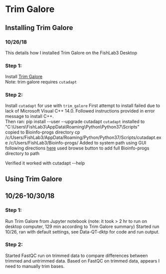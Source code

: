 # Trim Galore

## Installing Trim Galore
### 10/26/18
This details how I installed Trim Galore on the FishLab3 Desktop

### Step 1:
Install [Trim Galore](https://www.bioinformatics.babraham.ac.uk/projects/trim_galore/)  
Note: trim galore requires `cutadapt`

### Step 2:
Install `cutadapt` for use with `trim_galore`
First attempt to install failed due to lack of Microsoft Visual C++ 14.0. Followed instructions provided in error message to install C++.  
Then ran:
    pip install --user --upgrade cutadapt
`cutadapt` installed to "C:\Users\FishLab3\AppData\Roaming\Python\Python37\Scripts"  
copied to Bioinfo-progs directory
	cp /c/Users/FishLab3/AppData/Roaming/Python/Python37/Scripts/cutadapt.exe /c/Users/FishLab3/Bioinfo-progs/
Added to system path using GUI following directions [here](https://www.howtogeek.com/118594/how-to-edit-your-system-path-for-easy-command-line-access/) used browse button to add full Bioinfo-progs directory to path

Verified it worked with
	cutadapt --help

## Using Trim Galore
## 10/26-10/30/18
### Step 1:
Run Trim Galore from Jupyter notebook (note: it took > 2 hr to run on desktop computer, 129 min according to Trim Galore summary)
Started run 10/26, ran with default settings, see Data-QT-dktp for code and run output.

### Step 2:
Started FastQC run on trimmed data to compare differences between trimmed and untrimmed data.
Based on FastQC on trimmed data, appears I need to manually trim bases.